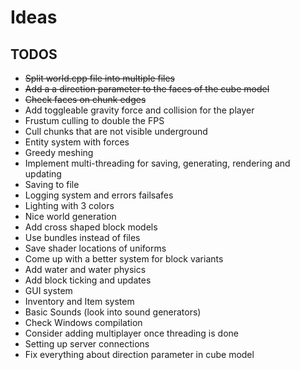 
# Ideas

## TODOS

- ~~Split world.cpp file into multiple files~~
- ~~Add a a direction parameter to the faces of the cube model~~
- ~~Check faces on chunk edges~~
- Add toggleable gravity force and collision for the player
- Frustum culling to double the FPS
- Cull chunks that are not visible underground
- Entity system with forces
- Greedy meshing
- Implement multi-threading for saving, generating, rendering and updating
- Saving to file
- Logging system and errors failsafes
- Lighting with 3 colors
- Nice world generation
- Add cross shaped block models
- Use bundles instead of files
- Save shader locations of uniforms
- Come up with a better system for block variants
- Add water and water physics
- Add block ticking and updates
- GUI system
- Inventory and Item system
- Basic Sounds (look into sound generators)
- Check Windows compilation
- Consider adding multiplayer once threading is done
- Setting up server connections
- Fix everything about direction parameter in cube model


